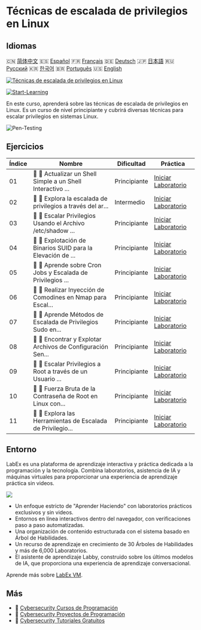 # Técnicas de escalada de privilegios en Linux

## Idiomas

🇨🇳 [简体中文](README_zh.md) 🇪🇸 [Español](README_es.md) 🇫🇷 [Français](README_fr.md) 🇩🇪 [Deutsch](README_de.md) 🇯🇵 [日本語](README_ja.md) 🇷🇺 [Русский](README_ru.md) 🇰🇷 [한국어](README_ko.md) 🇧🇷 [Português](README_pt.md) 🇺🇸 [English](README.md) 

[![Técnicas de escalada de privilegios en Linux](https://cover-creator.labex.io/privilege-escalation-techniques-on-linux.png?lang=es)](https://labex.io/es/courses/privilege-escalation-techniques-on-linux)

[![Start-Learning](https://img.shields.io/badge/Start-Learning-whitesmoke?style=for-the-badge)](https://labex.io/es/courses/privilege-escalation-techniques-on-linux)

En este curso, aprenderá sobre las técnicas de escalada de privilegios en Linux. Es un curso de nivel principiante y cubrirá diversas técnicas para escalar privilegios en sistemas Linux.

![Pen-Testing](https://img.shields.io/badge/Pen-Testing-whitesmoke?style=for-the-badge&logo=pen-testing)


## Ejercicios

|   Índice | Nombre                                                      | Dificultad   | Práctica                                                                                                                                                        |
|----------|-------------------------------------------------------------|--------------|-----------------------------------------------------------------------------------------------------------------------------------------------------------------|
|       01 | 📖 🔵 Actualizar un Shell Simple a un Shell Interactivo ... | Principiante | <a target='_blank' href='https://labex.io/es/tutorials/upgrade-simple-shell-to-interactive-shell-in-nmap-416148'>Iniciar Laboratorio</a>                        |
|       02 | 📖 🔵 Explora la escalada de privilegios a través del ar... | Intermedio   | <a target='_blank' href='https://labex.io/es/tutorials/explore-privilege-escalation-via-etc-passwd-file-in-nmap-416141'>Iniciar Laboratorio</a>                 |
|       03 | 📖 🔵 Escalar Privilegios Usando el Archivo /etc/shadow ... | Principiante | <a target='_blank' href='https://labex.io/es/tutorials/escalate-privileges-using-etc-shadow-file-in-linux-416142'>Iniciar Laboratorio</a>                       |
|       04 | 📖 🔵 Explotación de Binarios SUID para la Elevación de ... | Principiante | <a target='_blank' href='https://labex.io/es/tutorials/nmap-exploit-suid-binaries-for-privilege-escalation-in-linux-416147'>Iniciar Laboratorio</a>             |
|       05 | 📖 🔵 Aprende sobre Cron Jobs y Escalada de Privilegios ... | Principiante | <a target='_blank' href='https://labex.io/es/tutorials/learn-cron-jobs-and-privilege-escalation-in-nmap-416140'>Iniciar Laboratorio</a>                         |
|       06 | 📖 🔵 Realizar Inyección de Comodines en Nmap para Escal... | Principiante | <a target='_blank' href='https://labex.io/es/tutorials/perform-wildcard-injection-in-nmap-for-privilege-escalation-416144'>Iniciar Laboratorio</a>              |
|       07 | 📖 🔵 Aprende Métodos de Escalada de Privilegios Sudo en... | Principiante | <a target='_blank' href='https://labex.io/es/tutorials/learn-sudo-privilege-escalation-methods-in-nmap-416145'>Iniciar Laboratorio</a>                          |
|       08 | 📖 🔵 Encontrar y Explotar Archivos de Configuración Sen... | Principiante | <a target='_blank' href='https://labex.io/es/tutorials/find-and-exploit-sensitive-config-files-for-privilege-escalation-in-nmap-416138'>Iniciar Laboratorio</a> |
|       09 | 📖 🔵 Escalar Privilegios a Root a través de un Usuario ... | Principiante | <a target='_blank' href='https://labex.io/es/tutorials/nmap-escalate-privileges-to-root-via-intermediate-user-in-nmap-416146'>Iniciar Laboratorio</a>           |
|       10 | 📖 🔵 Fuerza Bruta de la Contraseña de Root en Linux con... | Principiante | <a target='_blank' href='https://labex.io/es/tutorials/brute-force-root-password-in-linux-with-sucrack-and-hydra-416139'>Iniciar Laboratorio</a>                |
|       11 | 📖 🔵 Explora las Herramientas de Escalada de Privilegio... | Principiante | <a target='_blank' href='https://labex.io/es/tutorials/explore-linux-privilege-escalation-tools-in-nmap-416143'>Iniciar Laboratorio</a>                         |

## Entorno

LabEx es una plataforma de aprendizaje interactiva y práctica dedicada a la programación y la tecnología. Combina laboratorios, asistencia de IA y máquinas virtuales para proporcionar una experiencia de aprendizaje práctica sin videos.

![](https://tutorial-screenshot.getvm.io/images/vm-1725247253.png)

- Un enfoque estricto de "Aprender Haciendo" con laboratorios prácticos exclusivos y sin videos.
- Entornos en línea interactivos dentro del navegador, con verificaciones paso a paso automatizadas.
- Una organización de contenido estructurada con el sistema basado en Árbol de Habilidades.
- Un recurso de aprendizaje en crecimiento de 30 Árboles de Habilidades y más de 6,000 Laboratorios.
- El asistente de aprendizaje Labby, construido sobre los últimos modelos de IA, que proporciona una experiencia de aprendizaje conversacional.

Aprende más sobre [LabEx VM](https://support.labex.io/using-labex/virtual-machine).

## Más

- 🔗 [Cybersecurity Cursos de Programación](https://github.com/labex-labs/awesome-programming-courses)
- 🔗 [Cybersecurity Proyectos de Programación](https://github.com/labex-labs/awesome-programming-projects)
- 🔗 [Cybersecurity Tutoriales Gratuitos](https://github.com/labex-labs/cybersecurity-free-tutorials)

